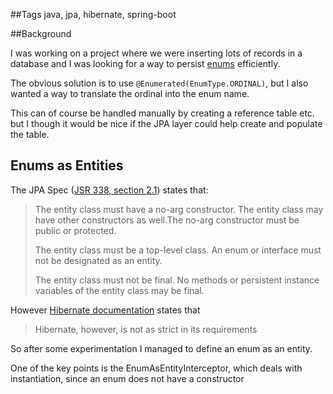 ##Tags
java, jpa, hibernate, spring-boot

##Background

I was working on a project where we were inserting lots of records in a database and I was looking for a way to persist [enums](https://docs.oracle.com/javase/tutorial/java/javaOO/enum.html) efficiently.

The obvious solution is to use `@Enumerated(EnumType.ORDINAL)`, but I also wanted a way to translate the ordinal into the enum name.

This can of course be handled manually by creating a reference table etc. but I though it would be nice if the JPA layer could help create and populate the table.

## Enums as Entities
The JPA Spec ([JSR 338, section 2.1](https://download.oracle.com/otn-pub/jcp/persistence-2_2-mrel-eval-spec/JavaPersistence.pdf)) states that: 
>The entity class must have a no-arg constructor. The entity class may have other constructors as well.The no-arg constructor must be public or protected.
>
>The entity class must be a top-level class. An enum or interface must not be designated as an entity.
>
>The entity class must not be final. No methods or persistent instance variables of the entity class may be final.

However [Hibernate documentation](https://docs.jboss.org/hibernate/orm/5.4/userguide/html_single/Hibernate_User_Guide.html#entity-pojo) states that
> Hibernate, however, is not as strict in its requirements

So after some experimentation I managed to define an enum as an entity.

One of the key points is the EnumAsEntityInterceptor, which deals with instantiation, since an enum does not have a constructor